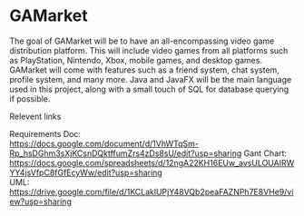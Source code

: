 # GAMarket
The goal of GAMarket will be to have an all-encompassing video game distribution platform. This will include video games from all platforms such as PlayStation, Nintendo, Xbox, mobile games, and desktop games. GAMarket will come with features such as a friend system, chat system, profile system, and many more. Java and JavaFX will be the main language used in this project, along with a small touch of SQL for database querying if possible.

Relevent links 
  
Requirements Doc:  
https://docs.google.com/document/d/1VhWTqSm-Rp_hsDGhm3sXjKCsnDQktffumZrs4zDs8sU/edit?usp=sharing
Gant Chart:
https://docs.google.com/spreadsheets/d/12ngA22KH16EUw_avsULOUAIRWYY4jsVfpC8fGfEcyWw/edit?usp=sharing  
UML:  
https://drive.google.com/file/d/1KCLaklUPjY48VQb2peaFAZNPh7E8VHe9/view?usp=sharing  


